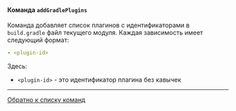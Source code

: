 #### Команда `addGradlePlugins`

Команда добавляет список плагинов с идентификаторами в `build.gradle` файл текущего модуля.
Каждая зависимость имеет следующий формат:

```yaml
- <plugin-id>
```

Здесь:

- `<plugin-id>` - это идентификатор плагина без кавычек

--- 

[Обратно к списку команд](/plugins/hh-geminio/docs/ru/recipe_content/RECIPE.md)

